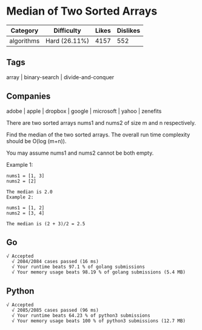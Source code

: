 # Median of Two Sorted Arrays
|Category|	Difficulty|	Likes	|Dislikes|
-|-|-|-
|algorithms|	Hard (26.11%)|	4157|	552|
## Tags
array | binary-search | divide-and-conquer

## Companies
adobe | apple | dropbox | google | microsoft | yahoo | zenefits

There are two sorted arrays nums1 and nums2 of size m and n respectively.

Find the median of the two sorted arrays. The overall run time complexity should be O(log (m+n)).

You may assume nums1 and nums2 cannot be both empty.

Example 1:
```
nums1 = [1, 3]
nums2 = [2]

The median is 2.0
Example 2:

nums1 = [1, 2]
nums2 = [3, 4]

The median is (2 + 3)/2 = 2.5
```

## Go
```
√ Accepted
  √ 2084/2084 cases passed (16 ms)
  √ Your runtime beats 97.1 % of golang submissions
  √ Your memory usage beats 98.19 % of golang submissions (5.4 MB)
```

## Python
```
√ Accepted
  √ 2085/2085 cases passed (96 ms)
  √ Your runtime beats 64.23 % of python3 submissions
  √ Your memory usage beats 100 % of python3 submissions (12.7 MB)
```